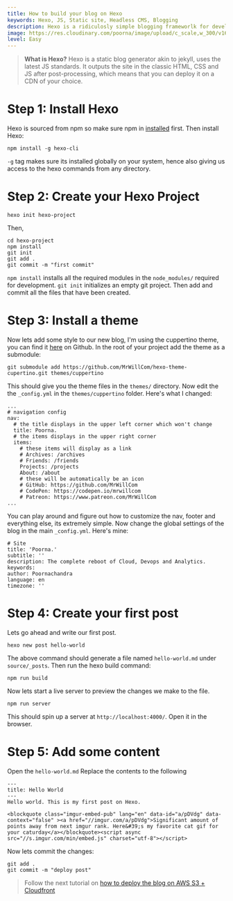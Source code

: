 ```yaml
---
title: How to build your blog on Hexo
keywords: Hexo, JS, Static site, Headless CMS, Blogging
description: Hexo is a ridiculosly simple blogging frameworlk for developers, build your site in Hexo.
image: https://res.cloudinary.com/poorna/image/upload/c_scale,w_300/v1612633600/my-blog/undraw_blogging_vpvv.png
level: Easy
---
```


 > **What is Hexo?**
 Hexo is a static blog generator akin to jekyll, uses the latest JS standards. It outputs the site in the classic HTML, CSS and JS after post-processing, which means that you can deploy it on a CDN of your choice.


# Step 1: Install Hexo
Hexo is sourced from npm so make sure npm in [installed](https://docs.npmjs.com/cli/v6/configuring-npm/install) first.
Then install Hexo:
```
npm install -g hexo-cli
```
`-g` tag makes sure its installed globally on your system, hence also giving us access to the hexo commands from any directory.


# Step 2: Create your Hexo Project
```
hexo init hexo-project
```
Then,
```
cd hexo-project
npm install
git init
git add .
git commit -m "first commit"
```
`npm install` installs all the required modules in the `node_modules/` required for development.
`git init` initializes an empty git project.
Then add and commit all the files that have been created.

# Step 3: Install a theme
Now lets add some style to our new blog, I'm using the cuppertino theme, you can find it [here](https://github.com/MrWillCom/hexo-theme-cupertino) on Github.
In the root of your project add the theme as a submodule:
```
git submodule add https://github.com/MrWillCom/hexo-theme-cupertino.git themes/cuppertino
```
This should give you the theme files in the `themes/` directory.
Now edit the the `_config.yml` in the `themes/cuppertino` folder.
Here's what I changed:
```
...
# navigation config
nav:
  # the title displays in the upper left corner which won't change
  title: Poorna.
  # the items displays in the upper right corner
  items:
    # these items will display as a link
    # Archives: /archives
    # Friends: /friends
    Projects: /projects
    About: /about
    # these will be automatically be an icon
    # GitHub: https://github.com/MrWillCom
    # CodePen: https://codepen.io/mrwillcom
    # Patreon: https://www.patreon.com/MrWillCom
...
```
You can play around and figure out how to customize the nav, footer and everything else, its extremely simple.
Now change the global settings of the blog in the main `_config.yml`. Here's mine:
```
# Site
title: 'Poorna.'
subtitle: ''
description: The complete reboot of Cloud, Devops and Analytics.
keywords:
author: Poornachandra
language: en
timezone: ''
```

# Step 4: Create your first post
Lets go ahead and write our first post.
```
hexo new post hello-world
```
The above command should generate a file named `hello-world.md` under `source/_posts`.
Then run the hexo build command:
```
npm run build
```
Now lets start a live server to preview the changes we make to the file.
```
npm run server
```
This should spin up a server at `http://localhost:4000/`. Open it in the browser.
# Step 5: Add some content
Open the `hello-world.md`
Replace the contents to the following
```
---
title: Hello World
---
Hello world. This is my first post on Hexo.

<blockquote class="imgur-embed-pub" lang="en" data-id="a/pDVdg" data-context="false" ><a href="//imgur.com/a/pDVdg">Significant amount of points away from next imgur rank. Here&#39;s my favorite cat gif for your caturday</a></blockquote><script async src="//s.imgur.com/min/embed.js" charset="utf-8"></script>
```
Now lets commit the changes:
```
git add .
git commit -m "deploy post"
```


> Follow the next tutorial on [how to deploy the blog on AWS S3 + Cloudfront](/2021/02/06/deploy-static-site-on-aws/)
